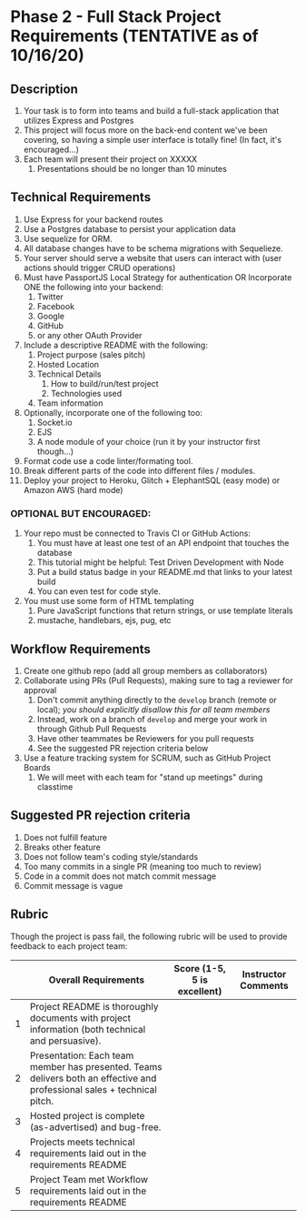 # Phase 2 - Full Stack Project Requirements (TENTATIVE as of 10/16/20)

## Description

1. Your task is to form into teams and build a full-stack application that utilizes Express and Postgres
1. This project will focus more on the back-end content we've been covering, so having a simple user interface is totally fine! (In fact, it's encouraged...)
1. Each team will present their project on XXXXX
    1. Presentations should be no longer than 10 minutes

## Technical Requirements 

1. Use  Express for your backend routes
1. Use a Postgres database to persist your application data
1. Use sequelize for ORM.
1. All database changes have to be schema migrations with Sequelieze.
1. Your server should serve a website that users can interact with (user actions should trigger CRUD operations)
1. Must have PassportJS Local Strategy for authentication OR Incorporate ONE the following into your backend:
    1. Twitter
    1. Facebook
    1. Google
    1. GitHub
    1. or any other OAuth Provider
1. Include a descriptive README with the following:
    1. Project purpose (sales pitch)
    1. Hosted Location
    1. Technical Details
        1. How to build/run/test project
        1. Technologies used
    1. Team information
1. Optionally, incorporate one of the following too:
    1. Socket.io
    1. EJS
    1. A node module of your choice (run it by your instructor first though...)
1. Format code use a code linter/formating tool.
1. Break different parts of the code into different files / modules.
1. Deploy your project to Heroku, Glitch + ElephantSQL (easy mode) or Amazon AWS (hard mode)


### OPTIONAL BUT ENCOURAGED:

1. Your repo must be connected to Travis CI or GitHub Actions:
    1. You must have at least one test of an API endpoint that touches the database
    1. This tutorial might be helpful: Test Driven Development with Node
    1. Put a build status badge in your README.md that links to your latest build
    1. You can even test for code style.
1. You must use some form of HTML templating
    1. Pure JavaScript functions that return strings, or use template literals 
    1. mustache, handlebars, ejs, pug, etc

## Workflow Requirements

1. Create one github repo (add all group members as collaborators)
1. Collaborate using PRs (Pull Requests), making sure to tag a reviewer for approval
    1. Don't commit anything directly to the `develop` branch (remote or local); *you should explicitly disallow this for all team members*
    1. Instead, work on a branch of `develop` and merge your work in through Github Pull Requests
    1. Have other teammates be Reviewers for you pull requests
    1. See the suggested PR rejection criteria below
1. Use a feature tracking system for SCRUM, such as GitHub Project Boards
    1. We will meet with each team for "stand up meetings" during classtime


## Suggested PR rejection criteria

1. Does not fulfill feature
1. Breaks other feature
1. Does not follow team's coding style/standards
1. Too many commits in a single PR (meaning too much to review)
1. Code in a commit does not match commit message
1. Commit message is vague


## Rubric

Though the project is pass fail, the following rubric will be used to provide feedback to each project team:

|   | Overall Requirements                                                                                                     | Score  (1-5, 5  is excellent) | Instructor Comments |
|---|--------------------------------------------------------------------------------------------------------------------------|-------------------------------|---------------------|
| 1 | Project README is thoroughly documents with project information (both technical and persuasive).                         |                               |                     |
| 2 | Presentation: Each team member has presented. Teams delivers both an effective and professional sales + technical pitch. |                               |                     |
| 3 | Hosted project is complete (as-advertised) and bug-free.                                                                 |                               |                     |
| 4 | Projects meets technical requirements laid out in the requirements README                                                |                               |                     |
| 5 | Project Team met Workflow requirements laid out in the requirements README                                               |                               |                     |

